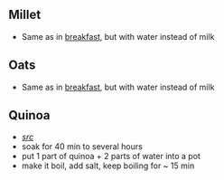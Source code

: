 ## Millet

- Same as in [breakfast](breakfast.md#millet), but with water instead of milk

## Oats

- Same as in [breakfast](breakfast.md#oats), but with water instead of milk

## Quinoa

- _[src](http://skolkovarim.ru/krupy/i-dazhe-kinoa-mozhno-vkusno-prigotovit.html)_
- soak for 40 min to several hours
- put 1 part of quinoa + 2 parts of water into a pot
- make it boil, add salt, keep boiling for ~ 15 min
